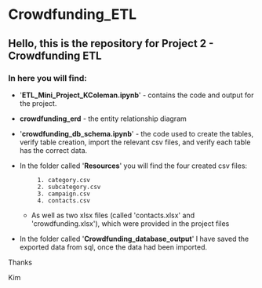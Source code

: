 # Crowdfunding_ETL

## Hello, this is the repository for Project 2 - Crowdfunding ETL

### In here you will find:

 - '**ETL_Mini_Project_KColeman.ipynb**' - contains the code and output for the project.
 - **crowdfunding_erd** - the entity relationship diagram
 - '**crowdfunding_db_schema.ipynb**' - the code used to create the tables, verify table creation, import the relevant csv files, and verify each table has the correct data. 
 - In the folder called '**Resources**' you will find the four created csv files:
        
            1. category.csv
            2. subcategory.csv
            3. campaign.csv
            4. contacts.csv
    - As well as two xlsx files (called 'contacts.xlsx' and 'crowdfunding.xlsx'), which were provided in the project files 

- In the folder called '**Crowdfunding_database_output**' I have saved the exported data from sql, once the data had been imported.
   
Thanks

Kim